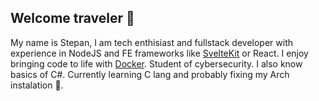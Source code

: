 ## Welcome traveler 📜
My name is Stepan, I am tech enthisiast and fullstack developer with experience in NodeJS and FE frameworks like [SvelteKit](https://github.com/sveltejs/kit) or React. I enjoy bringing code to life with [Docker](https://github.com/docker). Student of cybersecurity. I also know basics of C#. Currently learning C lang and probably fixing my Arch instalation 👾.
